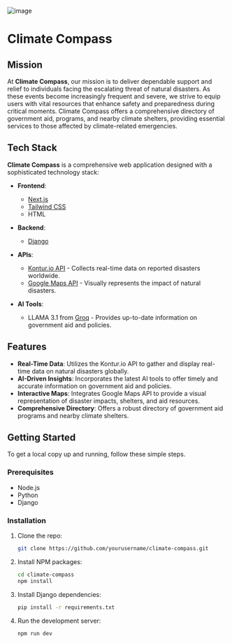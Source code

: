 
![image](https://github.com/user-attachments/assets/c4842488-84ea-48c2-8fd6-2ad56161e320)
# Climate Compass

## Mission

At **Climate Compass**, our mission is to deliver dependable support and relief to individuals facing the escalating threat of natural disasters. As these events become increasingly frequent and severe, we strive to equip users with vital resources that enhance safety and preparedness during critical moments. Climate Compass offers a comprehensive directory of government aid, programs, and nearby climate shelters, providing essential services to those affected by climate-related emergencies.

## Tech Stack

**Climate Compass** is a comprehensive web application designed with a sophisticated technology stack:

- **Frontend**: 
  - [Next.js](https://nextjs.org/)
  - [Tailwind CSS](https://tailwindcss.com/)
  - HTML
  
- **Backend**: 
  - [Django](https://www.djangoproject.com/)
  
- **APIs**: 
  - [Kontur.io API](https://kontur.io/) - Collects real-time data on reported disasters worldwide.
  - [Google Maps API](https://developers.google.com/maps) - Visually represents the impact of natural disasters.

- **AI Tools**: 
  - LLAMA 3.1 from [Groq](https://groq.com/) - Provides up-to-date information on government aid and policies.

## Features

- **Real-Time Data**: Utilizes the Kontur.io API to gather and display real-time data on natural disasters globally.
- **AI-Driven Insights**: Incorporates the latest AI tools to offer timely and accurate information on government aid and policies.
- **Interactive Maps**: Integrates Google Maps API to provide a visual representation of disaster impacts, shelters, and aid resources.
- **Comprehensive Directory**: Offers a robust directory of government aid programs and nearby climate shelters.

## Getting Started

To get a local copy up and running, follow these simple steps.

### Prerequisites

- Node.js
- Python
- Django

### Installation

1. Clone the repo:
    ```sh
    git clone https://github.com/yourusername/climate-compass.git
    ```

2. Install NPM packages:
    ```sh
    cd climate-compass
    npm install
    ```

3. Install Django dependencies:
    ```sh
    pip install -r requirements.txt
    ```

4. Run the development server:
    ```sh
    npm run dev
    ```






